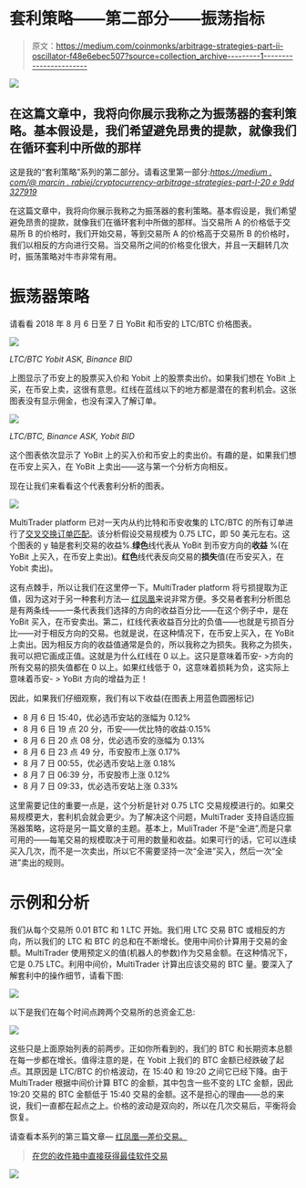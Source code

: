 # 套利策略——第二部分——振荡指标

> 原文：<https://medium.com/coinmonks/arbitrage-strategies-part-ii-oscillator-f48e6ebec507?source=collection_archive---------1----------------------->

![](img/8ca5762c53c147e8027f24a9f16caa63.png)

## 在这篇文章中，我将向你展示我称之为振荡器的套利策略。基本假设是，我们希望避免昂贵的提款，就像我们在循环套利中所做的那样

这是我的“套利策略”系列的第二部分。请看这里第一部分:[*https://medium . com/@ marcin . rabiej/cryptocurrency-arbitrage-strategies-part-I-20 e 9dd 327919*](/@marcin.rabiej/cryptocurrency-arbitrage-strategies-part-i-20e9dd327919)

在这篇文章中，我将向你展示我称之为振荡器的套利策略。基本假设是，我们希望避免昂贵的提款，就像我们在循环套利中所做的那样。当交易所 A 的价格低于交易所 B 的价格时，我们开始交易，等到交易所 A 的价格高于交易所 B 的价格时，我们以相反的方向进行交易。当交易所之间的价格变化很大，并且一天翻转几次时，振荡策略对牛市非常有用。

# 振荡器策略

请看看 2018 年 8 月 6 日至 7 日 YoBit 和币安的 LTC/BTC 价格图表。

![](img/a4dd230c051f048f808a5ada86a271d3.png)

*LTC/BTC Yobit ASK, Binance BID*

上图显示了币安上的股票买入价和 Yobit 上的股票卖出价。如果我们想在 YoBit 上买，在币安上卖，这很有意思。红线在蓝线以下的地方都是潜在的套利机会。这张图表没有显示佣金，也没有深入了解订单。

![](img/d5e343c209ba3e9ca874982dc12e1f0e.png)

*LTC/BTC, Binance ASK, Yobit BID*

这个图表依次显示了 YoBit 上的买入价和币安上的卖出价。有趣的是，如果我们想在币安上买入，在 YoBit 上卖出——这与第一个分析方向相反。

现在让我们来看看这个代表套利分析的图表。

![](img/92762e7802e3e1c5e914b643e784f631.png)

MultiTrader platform 已对一天内从约比特和币安收集的 LTC/BTC 的所有订单进行了[交叉交换订单匹配](https://www.multitrader.io/cross-exchange-order-book-matching/)。该分析假设交易规模为 0.75 LTC，即 50 美元左右。这个图表的 y 轴是套利交易的收益%.**绿色**线代表从 YoBit 到币安方向的**收益** %(在 YoBit 上买入，在币安上卖出)。**红色**线代表反向交易的**损失**值(在币安买入，在 Yobit 卖出)。

这有点棘手，所以让我们在这里停一下。MultiTrader platform 将亏损提取为正值，因为这对于另一种套利方法— [红凤凰](https://www.multitrader.io/arbitrage-strategies-part-iii-red-phoenix/)来说非常方便。多交易者套利分析图总是有两条线——一条代表我们选择的方向的收益百分比——在这个例子中，是在 YoBit 买入，在币安卖出。第二，红线代表收益百分比的负值——也就是亏损百分比——对于相反方向的交易。也就是说，在这种情况下，在币安上买入，在 YoBit 上卖出。因为相反方向的收益值通常是负的，所以我称之为损失。我称之为损失，我可以把它画成正值。这就是为什么红线在 0 以上。这只是意味着币安- >方向的所有交易的损失值都在 0 以上。如果红线低于 0，这意味着损耗为负，这实际上意味着币安- > YoBit 方向的增益为正！

因此，如果我们仔细观察，我们有以下收益(在图表上用蓝色圆圈标记)

*   8 月 6 日 15:40，优必选币安站的涨幅为 0.12%
*   8 月 6 日 19 点 20 分，币安——优比特的收益:0.15%
*   8 月 6 日 20 点 08 分，优必选币安的涨幅为 0.13%
*   8 月 6 日 23 点 49 分，币安股市上涨 0.17%
*   8 月 7 日 00:55，优必选币安站上涨 0.18%
*   8 月 7 日 06:39 分，币安股市上涨 0.12%
*   8 月 7 日 09:33，优必选币安站上涨 0.33%

这里需要记住的重要一点是，这个分析是针对 0.75 LTC 交易规模进行的。如果交易规模更大，套利机会就会更少。为了解决这个问题，MultiTrader 支持自适应振荡器策略，这将是另一篇文章的主题。基本上，MuliTrader 不是“全进”,而是只拿可用的——每笔交易的规模取决于可用的数量和收益。如果可行的话，它可以连续买入几次，而不是一次卖出，所以它不需要坚持一次“全进”买入，然后一次“全进”卖出的规则。

# 示例和分析

我们从每个交易所 0.01 BTC 和 1 LTC 开始。我们用 LTC 交易 BTC 或相反的方向，所以我们的 LTC 和 BTC 的总和在不断增长。使用中间价计算用于交易的金额。MultiTrader 使用预定义的值(机器人的参数)作为交易金额。在这种情况下，它是 0.75 LTC。利用中间价，MultiTrader 计算出应该交易的 BTC 量。要深入了解套利中的操作细节，请看下图:

![](img/8f239a14ec5c54075ca444876a7c3c66.png)

以下是我们在每个时间点跨两个交易所的总资金汇总:

![](img/82dc632cd6dc6283cec0cab2630a109d.png)

这些只是上面原始列表的前两步。正如你所看到的，我们的 BTC 和长期资本总额在每一步都在增长。值得注意的是，在 Yobit 上我们的 BTC 金额已经跌破了起点。其原因是 LTC/BTC 的价格波动，在 15:40 和 19:20 之间它已经下降。由于 MultiTrader 根据中间价计算 BTC 的金额，其中包含一些不变的 LTC 金额，因此 19:20 交易的 BTC 金额低于 15:40 交易的金额。这不是担心的理由——总的来说，我们一直都在起点之上。价格的波动是双向的，所以在几次交易后，平衡将会恢复。

请查看本系列的第三篇文章— [红凤凰—差价交易。](https://marcin-rabiej.medium.com/cryptocurrency-arbitrage-strategies-spread-trading-part-iii-db36fd9f5415)

> [在您的收件箱中直接获得最佳软件交易](https://coincodecap.com/?utm_source=coinmonks)

[![](img/7c0b3dfdcbfea594cc0ae7d4f9bf6fcb.png)](https://coincodecap.com/?utm_source=coinmonks)